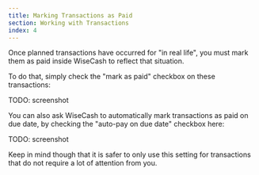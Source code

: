 ```yaml
---
title: Marking Transactions as Paid
section: Working with Transactions
index: 4
---
```


Once planned transactions have occurred for "in real life", you must mark them as paid inside WiseCash to reflect that situation.

To do that, simply check the "mark as paid" checkbox on these transactions:

TODO: screenshot

You can also ask WiseCash to automatically mark transactions as paid on due date, by checking the "auto-pay on due date" checkbox here:

TODO: screenshot

Keep in mind though that it is safer to only use this setting for transactions that do not require a lot of attention from you.
